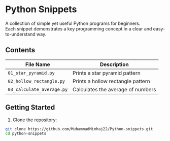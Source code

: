# Python Snippets

A collection of simple yet useful Python programs for beginners.  
Each snippet demonstrates a key programming concept in a clear and easy-to-understand way.

## Contents

| File Name              | Description                              |
|------------------------|------------------------------------------|
| `01_star_pyramid.py`   | Prints a star pyramid pattern            |
| `02_hollow_rectangle.py` | Prints a hollow rectangle pattern      |
| `03_calculate_average.py` | Calculates the average of numbers     |

## Getting Started

1. Clone the repository:

```bash
git clone https://github.com/MuhammadMinhaj22/Python-snippets.git
cd python-snippets
